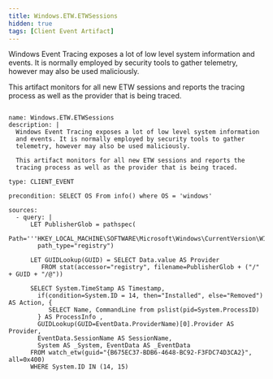 ```yaml
---
title: Windows.ETW.ETWSessions
hidden: true
tags: [Client Event Artifact]
---
```


Windows Event Tracing exposes a lot of low level system information
and events. It is normally employed by security tools to gather
telemetry, however may also be used maliciously.

This artifact monitors for all new ETW sessions and reports the
tracing process as well as the provider that is being traced.


<pre><code class="language-yaml">
name: Windows.ETW.ETWSessions
description: |
  Windows Event Tracing exposes a lot of low level system information
  and events. It is normally employed by security tools to gather
  telemetry, however may also be used maliciously.

  This artifact monitors for all new ETW sessions and reports the
  tracing process as well as the provider that is being traced.

type: CLIENT_EVENT

precondition: SELECT OS From info() where OS = &#x27;windows&#x27;

sources:
  - query: |
      LET PublisherGlob = pathspec(
        Path=&#x27;&#x27;&#x27;HKEY_LOCAL_MACHINE\SOFTWARE\Microsoft\Windows\CurrentVersion\WINEVT\Publishers&#x27;&#x27;&#x27;,
        path_type=&quot;registry&quot;)

      LET GUIDLookup(GUID) = SELECT Data.value AS Provider
         FROM stat(accessor=&quot;registry&quot;, filename=PublisherGlob + (&quot;/&quot; + GUID + &quot;/@&quot;))

      SELECT System.TimeStamp AS Timestamp,
        if(condition=System.ID = 14, then=&quot;Installed&quot;, else=&quot;Removed&quot;) AS Action, {
           SELECT Name, CommandLine from pslist(pid=System.ProcessID)
        } AS ProcessInfo ,
        GUIDLookup(GUID=EventData.ProviderName)[0].Provider AS Provider,
        EventData.SessionName AS SessionName,
        System AS _System, EventData AS _EventData
      FROM watch_etw(guid=&quot;{B675EC37-BDB6-4648-BC92-F3FDC74D3CA2}&quot;, all=0x400)
      WHERE System.ID IN (14, 15)

</code></pre>

